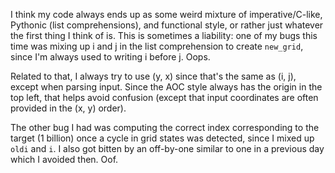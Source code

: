 I think my code always ends up as some weird mixture of imperative/C-like,
Pythonic (list comprehensions), and functional style, or rather just
whatever the first thing I think of is. This is sometimes a liability:
one of my bugs this time was mixing up i and j in the list comprehension
to create `new_grid`, since I'm always used to writing i before j. Oops.

Related to that, I always try to use (y, x) since that's the same as (i, j),
except when parsing input. Since the AOC style always has the origin in the
top left, that helps avoid confusion (except that input coordinates are
often provided in the (x, y) order).

The other bug I had was computing the correct index corresponding to
the target (1 billion) once a cycle in grid states was detected, since
I mixed up `oldi` and `i`. I also got bitten by an off-by-one similar to
one in a previous day which I avoided then. Oof.
